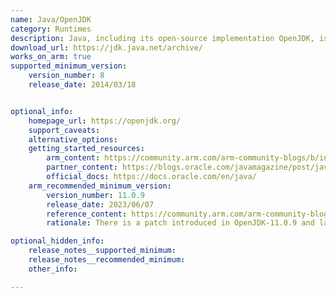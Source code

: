 ```yaml
---
name: Java/OpenJDK
category: Runtimes
description: Java, including its open-source implementation OpenJDK, is a widely-used, high-level, class-based, object-oriented programming language designed for portability across various platforms.
download_url: https://jdk.java.net/archive/
works_on_arm: true
supported_minimum_version:
    version_number: 8
    release_date: 2014/03/18


optional_info:
    homepage_url: https://openjdk.org/
    support_caveats: 
    alternative_options: 
    getting_started_resources: 
        arm_content: https://community.arm.com/arm-community-blogs/b/infrastructure-solutions-blog/posts/performance-of-specjbb2015-on-oci-ampere-a1-compute-instances
        partner_content: https://blogs.oracle.com/javamagazine/post/java-arm-runtime-switches-benchmarks
        official_docs: https://docs.oracle.com/en/java/
    arm_recommended_minimum_version:
        version_number: 11.0.9
        release_date: 2023/06/07
        reference_content: https://community.arm.com/arm-community-blogs/b/architectures-and-processors-blog/posts/java-performance-on-neoverse-n1
        rationale: There is a patch introduced in OpenJDK-11.0.9 and later versions, that reduces the false-sharing cache contention by adding paddings between two volatile variables that are declared side by side. The enhancement isn't arm-specific, but may help improve the performance on all supported architectures.

optional_hidden_info:
    release_notes__supported_minimum: 
    release_notes__recommended_minimum: 
    other_info: 

---
```

